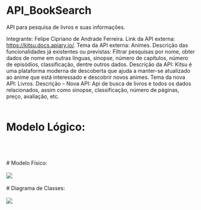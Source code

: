 # API_BookSearch
API para pesquisa de livros e suas informações.

Integrante: Felipe Cipriano de Andrade Ferreira. 
Link da API externa: https://kitsu.docs.apiary.io/. 
Tema da API externa: Animes. 
Descrição das funcionalidades já existentes ou previstas: Filtrar pesquisas por nome, obter dados de nome em outras línguas, sinopse, número de capítulos, número de episódios, classificação, dentre outros dados. 
Descrição da API: Kitsu é uma plataforma moderna de descoberta que ajuda a manter-se atualizado ao anime que está interessado e descobrir novos animes. 
Tema da nova API: Livros. 
Descrição – Nova API: Api de busca de livros e todos os dados relacionados, assim como sinopse, classificação, número de páginas, preço, avaliação, etc. 
</br>
</br>
# Modelo Lógico:
</br>
</br>
<img src="".png"/>
</br>
</br>
# Modelo Físico:
</br>
</br>
<img src="https://github.com/NuclearBug/API_BookSearch/assets/71195558/aef282e3-e643-46f4-9a75-4c4dd596d828.png"/>
</br>
</br>
# Diagrama de Classes:
</br>
</br>
<img src="https://github.com/NuclearBug/API_BookSearch/assets/71195558/78f751d4-7b4f-4aa2-8d13-9a450bce10bf.png"/>
